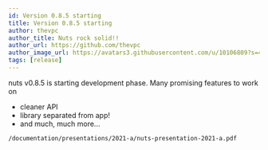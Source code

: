 ```yaml
---
id: Version 0.8.5 starting
title: Version 0.8.5 starting
author: thevpc
author_title: Nuts rock solid!!
author_url: https://github.com/thevpc
author_image_url: https://avatars3.githubusercontent.com/u/10106809?s=460&u=28d1736bdf0b6e6f81981b3a2ebbd2db369b25c8&v=4
tags: [release]
---
```


nuts v0.8.5 is starting development phase. 
Many promising features to work on
* cleaner API
* library separated from app!
* and much, much more...

```
/documentation/presentations/2021-a/nuts-presentation-2021-a.pdf
```

